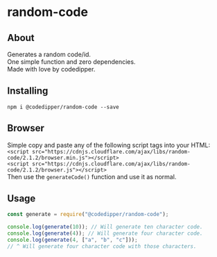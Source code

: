 # random-code
## About
Generates a random code/id.\
One simple function and zero dependencies.\
Made with love by codedipper.
## Installing
`npm i @codedipper/random-code --save`
## Browser
Simple copy and paste any of the following script tags into your HTML:\
`<script src="https://cdnjs.cloudflare.com/ajax/libs/random-code/2.1.2/browser.min.js"></script>`\
`<script src="https://cdnjs.cloudflare.com/ajax/libs/random-code/2.1.2/browser.js"></script>`\
Then use the `generateCode()` function and use it as normal.
## Usage
```js
const generate = require("@codedipper/random-code");

console.log(generate(10)); // Will generate ten character code.
console.log(generate(4)); // Will generate four character code.
console.log(generate(4, ["a", "b", "c"]));
// ^ Will generate four character code with those characters.
```
